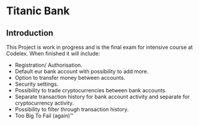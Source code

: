 # Titanic Bank

## Introduction

This Project is work in progress and is the final exam for intensive course at Codelex. When finished it will include:

* Registration/ Authorisation.
* Default eur bank account with possibility to add more.
* Option to transfer money between accounts.
* Security settings.
* Possibility to trade cryptocurrencies between bank accounts.
* Separate transaction history for bank account activity and separate for cryptocurrency activity.
* Possibility to filter through transaction history.
* Too Big To Fail (again)™
